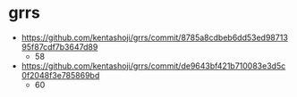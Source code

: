 # grrs

* https://github.com/kentashoji/grrs/commit/8785a8cdbeb6dd53ed9871395f87cdf7b3647d89
  * 58
* https://github.com/kentashoji/grrs/commit/de9643bf421b710083e3d5c0f2048f3e785869bd
  * 60
